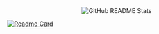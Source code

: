 <div align="center">
  <img src="https://github-readme-stats.vercel.app/api/top-langs?username=alexbabits&show_icons=true&locale=en&layout=compact&custom_title=Primary%20Languages&hide=jupyter%20notebook,html,css,tcl,c%23" alt="GitHub README Stats">
</div>

[![Readme Card](https://github-readme-stats.vercel.app/api/pin/?username=alexbabits&repo=ethernaut-contracts)](https://github.com/alexbabits/ethernaut-contracts)
